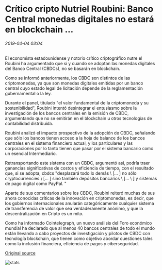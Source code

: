 # Crítico cripto Nutriel Roubini: Banco Central monedas digitales no estará en blockchain ...

###### 2019-04-04 03:04

El economista estadounidense y notorio crítico criptográfico nutre el Roubini ha argumentado que si y cuando se adoptan las monedas digitales del Banco Central (CBDCs), no se basarán en blockchain.

Como se informó anteriormente, los CBDC son distintos de las criptomonedas, ya que son monedas digitales emitidas por un banco central cuyo estado legal de licitación depende de la reglamentación gubernamental o la ley.

Durante el panel, titulado "el valor fundamental de la criptomoneda y su sostenibilidad", Roubini intentó desintegrar el entusiasmo sobre la investigación de los bancos centrales en la emisión de CBDC, argumentando que no se emitirán en el blockchain u otros tecnologías de contabilidad distribuida.

Roubini analizó el impacto prospectivo de la adopción de CBDC, señalando que sólo los bancos tienen acceso a la hoja de balance de los bancos centrales en el sistema financiero actual, y los particulares y las corporaciones por lo tanto tienen que pasar por el sistema bancario como un esencial Intermediario.

Retransportando este sistema con un CBDC, argumentó así, podría traer ganancias significativas de costos y eficiencia de tiempo, con el resultado que, si se adopta, cbdcs "desplazará todo lo demás \ [... \] no sólo cryptocurrencies \ [... \] sino también depósitos bancarios \ [... \ ] y sistemas de pago digital como PayPal. "

Aparte de sus comentarios sobre los CBDC, Roubini reiteró muchas de sus ahora conocidas críticas de la innovación en criptomonedas, es decir, que los gobiernos internacionales anularán categóricamente cualquier sistema de transferencia de valor que sea verdaderamente anónimo, y que la descentralización en Cripto es un mito.

Como ha informado Cointelegraph, un nuevo análisis del Foro económico mundial ha declarado que al menos 40 bancos centrales de todo el mundo están llevando a cabo proyectos de investigación y pilotos de CBDC con tecnología blockchain, que tienen como objetivo abordar cuestiones tales como la inclusión financiera, eficiencia de pagos y ciberseguridad.

[Original source](https://cointelegraph.com/news/crypto-critic-nouriel-roubini-central-bank-digital-currencies-wont-be-on-blockchain)

![stats](https://c.statcounter.com/11760860/0/a89fa40b/1/ "stats")